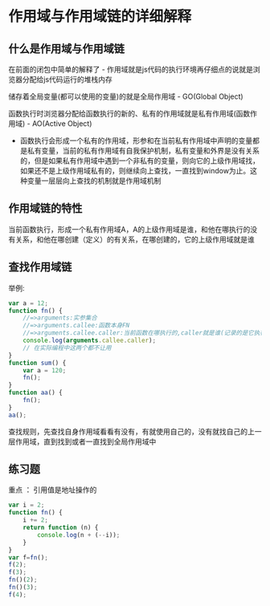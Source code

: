 # 作用域与作用域链的详细解释

## 什么是作用域与作用域链

在前面的闭包中简单的解释了 - 作用域就是js代码的执行环境再仔细点的说就是浏览器分配给js代码运行的堆栈内存

储存着全局变量(都可以使用的变量)的就是全局作用域 - GO(Global Object)

函数执行时浏览器分配给函数执行的新的、私有的作用域就是私有作用域(函数作用域) - AO(Active Object)

- 函数执行会形成一个私有的作用域，形参和在当前私有作用域中声明的变量都是私有变量，当前的私有作用域有自我保护机制，私有变量和外界是没有关系的，但是如果私有作用域中遇到一个非私有的变量，则向它的上级作用域找，如果还不是上级作用域私有的，则继续向上查找，一直找到window为止。这种变量一层层向上查找的机制就是作用域机制

## 作用域链的特性

当前函数执行，形成一个私有作用域A，A的上级作用域是谁，和他在哪执行的没有关系，和他在哪创建（定义）的有关系，在哪创建的，它的上级作用域就是谁

## 查找作用域链
举例:
```js
var a = 12;
function fn() {
    //=>arguments:实参集合
    //=>arguments.callee:函数本身FN
    //=>arguments.callee.caller:当前函数在哪执行的,caller就是谁(记录的是它执行的宿主环境),在全局下执行caller的结果是NULL
    console.log(arguments.callee.caller);
    // 在实际编程中这两个都不让用
}
function sum() {
    var a = 120;
    fn();
}
function aa() {
    fn();
}
aa();
```
查找规则，先查找自身作用域看看有没有，有就使用自己的，没有就找自己的上一层作用域，直到找到或者一直找到全局作用域中

## 练习题 
重点 ： 引用值是地址操作的
```js
var i = 2;
function fn() {
    i += 2;
    return function (n) {
        console.log(n + (--i));
    }
}
var f=fn();
f(2);
f(3);
fn()(2);
fn()(3);
f(4);
```